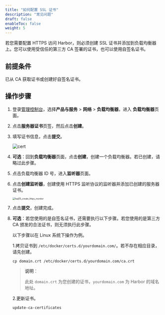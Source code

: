 ```yaml
---
title: "如何配置 SSL 证书"
description: "常见问题"
draft: false
enableToc: false
weight: 5
---
```


若您需要配置 HTTPS 访问 Harbor，则必须创建 SSL 证书并添加到负载均衡器上。您可以使用受信任的第三方 CA 签署的证书，也可以使用自签名证书。

## 前提条件

已从 CA 获取证书或创建好自签名证书。

## 操作步骤

1. 登录[管理控制台](https://console.shanhe.com/login)，选择**产品与服务** > **网络** > **负载均衡器**，进入 **负载均衡器**页面。

2. 点击**服务器证书**页签，然后点击**创建**。

3. 填写证书信息，点击**提交**。

   <img src="/container/harbor/_images/faq05_create_cert.png" alt="cert" />

4. **可选**：回到**负载均衡器**页面，点击**创建**，创建一个负载均衡器。若已创建，请略过此步骤。

5. 点击负载均衡器 ID 号，进入**监听器**页面。

6. 点击**创建监听器**，创建使用 HTTPS 监听协议的监听器并添加已创建的服务器证书。

   <img src="/container/harbor/_images/faq05_create_https_monitor.png" alt="faq05_create_https_monitor" style="zoom:50%;" />

7. 点击**提交**，创建完成。

8. **可选**：若您使用的是自签名证书，还需要执行以下步骤。若您使用的是第三方 CA 颁发的合法证书，则无须执行此步骤。

   以下步骤以在 Linux 系统下操作为例。

   1.拷贝证书到 `/etc/docker/certs.d/yourdomain.com/`。若不存在相应目录，请先创建。

   ```
   cp domain.crt /etc/docker/certs.d/yourdomain.com/ca.crt
   ```

   > **说明**：
   >
   > 此处 `domain.crt` 为您创建的证书，`yourdomain.com` 为 Harbor 的域名地址。

    2.更新证书。

   ```
   update-ca-certificates
   ```

   

